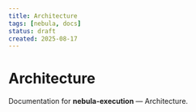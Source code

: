 ```yaml
---
title: Architecture
tags: [nebula, docs]
status: draft
created: 2025-08-17
---
```


# Architecture

Documentation for **nebula-execution** — Architecture.

